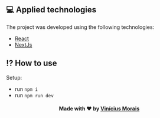 ## 💻 Applied technologies

The project was developed using the following technologies:

- [React](https://reactjs.org/)
- [NextJs](https://nextjs.org/)

<a  id="how-to-use"></a>

## ⁉ How to use

Setup:

- run `npm i`
- run `npm run dev`

<h4  align="center">
Made with ❤ by <a  href="https://www.linkedin.com/in/viniciusrma/"  target="_blank">Vinícius Morais</a>
</h4>
